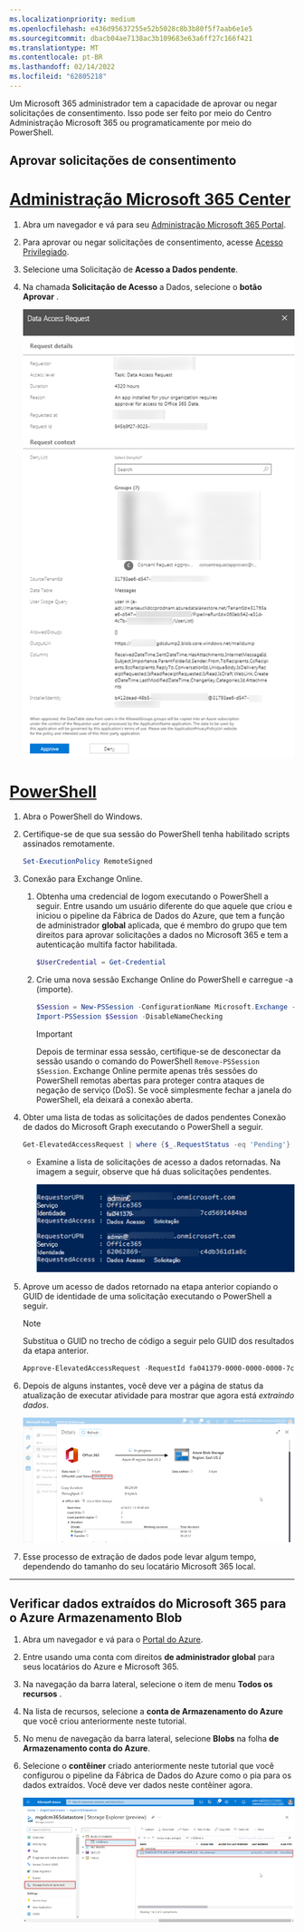 ```yaml
---
ms.localizationpriority: medium
ms.openlocfilehash: e436d95637255e52b5028c8b3b80f5f7aab6e1e5
ms.sourcegitcommit: dbacb04ae7138ac3b109683e63a6ff27c166f421
ms.translationtype: MT
ms.contentlocale: pt-BR
ms.lasthandoff: 02/14/2022
ms.locfileid: "62805218"
---
```

<!-- markdownlint-disable MD002 MD041 -->

Um Microsoft 365 administrador tem a capacidade de aprovar ou negar solicitações de consentimento. Isso pode ser feito por meio do Centro Administração Microsoft 365 ou programaticamente por meio do PowerShell.

## <a name="approve-consent-requests"></a>Aprovar solicitações de consentimento

# <a name="microsoft-365-admin-center"></a>[Administração Microsoft 365 Center](#tab/Microsoft365)

1. Abra um navegador e vá para seu [Administração Microsoft 365 Portal](https://admin.microsoft.com).

1. Para aprovar ou negar solicitações de consentimento, acesse [Acesso Privilegiado](https://portal.office.com/adminportal/home#/Settings/PrivilegedAccess).

1. Selecione uma Solicitação de **Acesso a Dados pendente**.

1. Na chamada **Solicitação de Acesso** a Dados, selecione o **botão Aprovar** .

    ![Uma captura de tela mostrando uma solicitação de acesso a dados aguardando aprovação de consentimento no Centro de administração do Microsoft 365.](images/data-connect-m365-approve.png)

# <a name="powershell"></a>[PowerShell](#tab/PowerShell)

1. Abra o PowerShell do Windows.
1. Certifique-se de que sua sessão do PowerShell tenha habilitado scripts assinados remotamente.

    ```powershell
    Set-ExecutionPolicy RemoteSigned
    ```

1. Conexão para Exchange Online.

    1. Obtenha uma credencial de logom executando o PowerShell a seguir. Entre usando um usuário diferente do que aquele que criou e iniciou o pipeline da Fábrica de Dados do Azure, que tem a função de administrador **global** aplicada, que é membro do grupo que tem direitos para aprovar solicitações a dados no Microsoft 365 e tem a autenticação multifa factor habilitada.

        ```powershell
        $UserCredential = Get-Credential
        ```

    1. Crie uma nova sessão Exchange Online do PowerShell e carregue -a (importe).

        ```powershell
        $Session = New-PSSession -ConfigurationName Microsoft.Exchange -ConnectionUri https://ps.protection.outlook.com/powershell-liveid/ -Credential $UserCredential -Authentication Basic -AllowRedirection
        Import-PSSession $Session -DisableNameChecking
        ```

        > [!IMPORTANT]
        > Depois de terminar essa sessão, certifique-se de desconectar da sessão usando o comando do PowerShell `Remove-PSSession $Session`. Exchange Online permite apenas três sessões do PowerShell remotas abertas para proteger contra ataques de negação de serviço (DoS). Se você simplesmente fechar a janela do PowerShell, ela deixará a conexão aberta.

1. Obter uma lista de todas as solicitações de dados pendentes Conexão de dados do Microsoft Graph executando o PowerShell a seguir.

    ```powershell
    Get-ElevatedAccessRequest | where {$_.RequestStatus -eq 'Pending'} | select RequestorUPN, Service, Identity, RequestedAccess | fl
    ```

    - Examine a lista de solicitações de acesso a dados retornadas. Na imagem a seguir, observe que há duas solicitações pendentes.

        ![Uma captura de tela mostrando uma lista de solicitações pendentes formatadas como uma lista em um console do PowerShell.](images/data-connect-ps-pending-requests.png)

1. Aprove um acesso de dados retornado na etapa anterior copiando o GUID de identidade de uma solicitação executando o PowerShell a seguir.

    > [!NOTE]
    > Substitua o GUID no trecho de código a seguir pelo GUID dos resultados da etapa anterior.

    ```powershell
    Approve-ElevatedAccessRequest -RequestId fa041379-0000-0000-0000-7cd5691484bd -Comment 'approval request granted'
    ```

1. Depois de alguns instantes, você deve ver a página de status da atualização de executar atividade para mostrar que agora está _extraindo dados_.

    ![Uma captura de tela mostrando a interface do usuário do portal do Azure para o serviço Fábrica de Dados onde o status da carga agora está sendo mostrado como "Extração de dados".](images/data-connect-adf-extraction-approved.png)

1. Esse processo de extração de dados pode levar algum tempo, dependendo do tamanho do seu locatário Microsoft 365 local.

---

## <a name="verify-extracted-data-from-microsoft-365-to-azure-storage-blob"></a>Verificar dados extraídos do Microsoft 365 para o Azure Armazenamento Blob

1. Abra um navegador e vá para o [Portal do Azure](https://portal.azure.com/).

1. Entre usando uma conta com direitos **de administrador global** para seus locatários do Azure e Microsoft 365.

1. Na navegação da barra lateral, selecione o item de menu **Todos os recursos** .

1. Na lista de recursos, selecione a **conta de Armazenamento do Azure** que você criou anteriormente neste tutorial.

1. No menu de navegação da barra lateral, selecione **Blobs** na folha **de Armazenamento conta do Azure**.

1. Selecione o **contêiner** criado anteriormente neste tutorial que você configurou o pipeline da Fábrica de Dados do Azure como o pia para os dados extraídos. Você deve ver dados neste contêiner agora.

    ![Uma captura de tela mostrando a interface do usuário do portal do Azure para o serviço Armazenamento conta. Ele está mostrando o contêiner onde os dados extraídos estão sendo armazenados.](images/data-connect-adf-extracted-data-in-blob.png)
